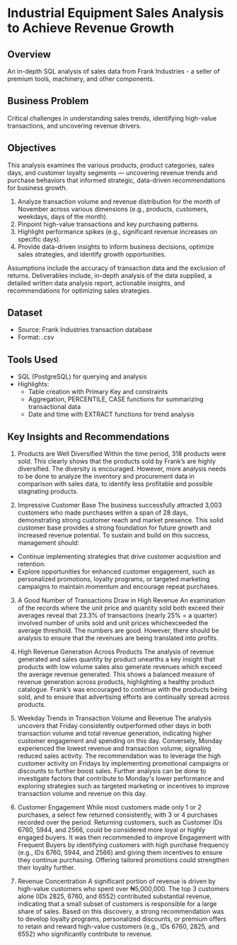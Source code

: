 # Industrial Equipment Sales Analysis to Achieve Revenue Growth

## Overview
An in-depth SQL analysis of sales data from Frank Industries - a seller of premium tools, machinery, and other components. 

## Business Problem
Critical challenges in understanding sales trends, identifying high-value transactions, and uncovering revenue drivers.

## Objectives
This analysis examines the various products, product categories, sales days, and customer loyalty segments — uncovering revenue trends and purchase behaviors that informed strategic, data-driven recommendations for business growth.
1. Analyze transaction volume and revenue distribution for the month of November across various dimensions (e.g., products, customers, weekdays, days of the month). 
2. Pinpoint high-value transactions and key purchasing patterns. 
3. Highlight performance spikes (e.g., significant revenue increases on specific days). 
4. Provide data-driven insights to inform business decisions, optimize sales strategies, and identify growth opportunities.

Assumptions include the accuracy of transaction data and the exclusion of returns. Deliverables include, in-depth analysis of the data supplied, a detailed written data analysis report, actionable insights, and recommendations for optimizing sales strategies.

## Dataset
- Source: Frank Industries transaction database
- Format: .csv

## Tools Used
- SQL (PostgreSQL) for querying and analysis
- Highlights:
    - Table creation with Primary Key and constraints
    - Aggregation, PERCENTILE, CASE functions for summarizing transactional data
    - Date and time with EXTRACT functions for trend analysis

## Key Insights and Recommendations
1. Products are Well Diversified 
Within the time period, 318 products were sold. This clearly shows that the products sold by Frank’s are highly diversified. The diversity is encouraged. However, more analysis needs to be done to analyze the inventory and procurement data in comparison with sales data, to identify less profitable and possible stagnating products.  

2. Impressive Customer Base 
The business successfully attracted 3,003 customers who made purchases within a span of 28 days, demonstrating strong customer reach and market presence. This solid customer base provides a strong foundation for future growth and increased revenue potential. 
To sustain and build on this success, management should: 
  - Continue implementing strategies that drive customer acquisition and retention.
  - Explore opportunities for enhanced customer engagement, such as personalized promotions, loyalty programs, or targeted marketing campaigns to maintain momentum and encourage repeat purchases.

3. A Good Number of Transactions Draw in High Revenue 
An examination of the records where the unit price and quantity sold both exceed their averages reveal that 23.3% of transactions (nearly 25% = a quarter) involved number of units sold and unit prices whichexceeded the average threshold. 
The numbers are good. However, there should be analysis to ensure that the revenues are being translated into profits.

4. High Revenue Generation Across Products 
The analysis of revenue generated and sales quantity by product unearths a key insight that products with low volume sales also generate revenues which exceed the average revenue generated. This shows a balanced measure of revenue generation across products, highlighting a healthy product catalogue. 
Frank’s was encouraged to continue with the products being sold, and to ensure that advertising efforts are continually spread across products.

5. Weekday Trends in Transaction Volume and Revenue 
The analysis uncovers that Friday consistently outperformed other days in both transaction volume and total revenue generation, indicating higher customer engagement and spending on this day. Conversely, 
Monday experienced the lowest revenue and transaction volume, signaling reduced sales activity.
The recommendation was to leverage the high customer activity on Fridays by implementing promotional campaigns or discounts to further boost sales. Further analysis can be done to investigate factors that contribute to Monday's lower performance and exploring strategies such as targeted marketing or incentives to improve transaction volume and revenue on this day.

6. Customer Engagement 
While most customers made only 1 or 2 purchases, a select few returned consistently, with 3 or 4 purchases recorded over the period. Returning customers, such as Customer IDs 6760, 5944, and 2566, could be considered more loyal or highly engaged buyers. 
It was then recommended to improve Engagement with Frequent Buyers by identifying customers with high purchase frequency (e.g., IDs 6760, 5944, and 2566) and giving them incentives to ensure they continue purchasing. Offering tailored promotions could strengthen their loyalty further. 

7. Revenue Concentration 
A significant portion of revenue is driven by high-value customers who spent over ₦5,000,000. The top 3 customers alone (IDs 2825, 6760, and 6552) contributed substantial revenue, indicating that a small subset of customers is responsible for a large share of sales. 
Based on this discovery, a strong recommendation was to develop loyalty programs, personalized discounts, or premium offers to retain and reward high-value 
customers (e.g., IDs 6760, 2825, and 6552) who significantly contribute to revenue. 

